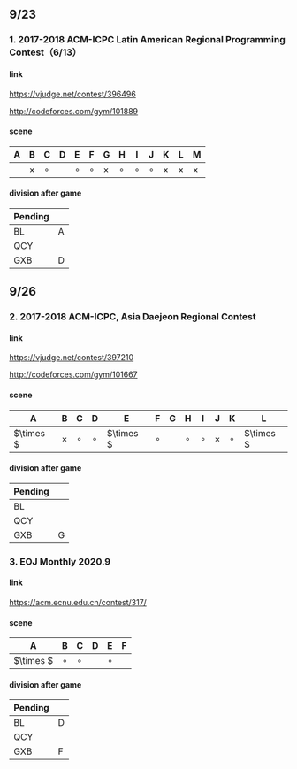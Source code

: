 ## 9/23

### 1. 2017-2018 ACM-ICPC Latin American Regional Programming Contest（6/13）

#### link

https://vjudge.net/contest/396496

http://codeforces.com/gym/101889

#### scene

| A    | B        | C       | D    | E       | F       | G        | H       | I       | J       | K       | L      | M      |
| ---- | -------- | ------- | ---- | ------- | ------- | -------- | ------- | ------- | ------- | ------  | ----   | ----   |
|      | $\times$ | $\circ$ |      | $\circ$ | $\circ$ | $\times$ | $\circ$ | $\circ$ | $\circ$ |$\times$ |$\times$|$\times$|

#### division after game

| Pending |      |
| ------- | ---- |
| BL      | A    |
| QCY     |      |
| GXB     | D    |

## 9/26

### 2. 2017-2018 ACM-ICPC, Asia Daejeon Regional Contest

#### link

https://vjudge.net/contest/397210

http://codeforces.com/gym/101667

#### scene

| A         | B        | C       | D       | E         | F       | G    | H       | I       | J      | K       | L         |
| --------- | -------- | ------- | ------- | --------  | ------- | ---- | ------- | ------- | ----   | ------- | --------- |
| $\times $ | $\times$ | $\circ$ | $\circ$ | $\times $ | $\circ$ |      | $\circ$ | $\circ$ |$\times$| $\circ$ | $\times $ |

#### division after game

| Pending |         |
| ------- | ------- |
| BL      |         |
| QCY     |         |
| GXB     | G       |

### 3. EOJ Monthly 2020.9

#### link

https://acm.ecnu.edu.cn/contest/317/

#### scene

| A         | B       | C       | D    | E       | F    |
| --------- | ------- | ------- | ---- | ------- | ---- |
| $\times $ | $\circ$ | $\circ$ |      | $\circ$ |      |

#### division after game

| Pending |      |
| ------- | ---- |
| BL      | D    |
| QCY     |      |
| GXB     | F    |
